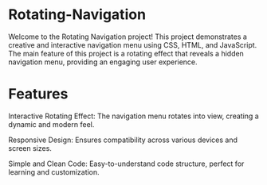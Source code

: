 # Rotating-Navigation
Welcome to the Rotating Navigation project! This project demonstrates a creative and interactive navigation menu using CSS, HTML, and JavaScript. The main feature of this project is a rotating effect that reveals a hidden navigation menu, providing an engaging user experience.

# Features
Interactive Rotating Effect: The navigation menu rotates into view, creating a dynamic and modern feel.

Responsive Design: Ensures compatibility across various devices and screen sizes.

Simple and Clean Code: Easy-to-understand code structure, perfect for learning and customization.
